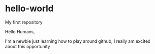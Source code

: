 # hello-world
My first repository

Hello Humans, 

I'm a newbie just learning how to play around github, 
I really am excited about this opportunity
